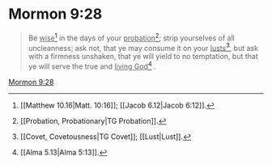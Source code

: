 # Mormon 9:28

> Be <u>wise</u>[^a] in the days of your <u>probation</u>[^b]; strip yourselves of all uncleanness; ask not, that ye may consume it on your <u>lusts</u>[^c], but ask with a firmness unshaken, that ye will yield to no temptation, but that ye will serve the true and <u>living God</u>[^d] .

[Mormon 9:28](https://www.churchofjesuschrist.org/study/scriptures/bofm/morm/9?lang=eng&id=p28#p28)


[^a]: [[Matthew 10.16|Matt. 10:16]]; [[Jacob 6.12|Jacob 6:12]].  
[^b]: [[Probation, Probationary|TG Probation]].  
[^c]: [[Covet, Covetousness|TG Covet]]; [[Lust|Lust]].  
[^d]: [[Alma 5.13|Alma 5:13]].  
